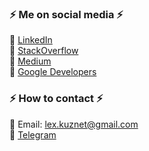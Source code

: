 ### ⚡ Me on social media ⚡

🔸 [LinkedIn](https://www.linkedin.com/in/lexandroid/)\
🔸 [StackOverflow](https://stackoverflow.com/users/7699617/serjantarbuz)\
🔸 [Medium](https://medium.com/@serjantarbuz)\
🔸 [Google Developers](https://developers.google.com/profile/u/serjantarbuz)

<!-- TODO add instagramm -->

### ⚡ How to contact ⚡

🔸 Email: lex.kuznet@gmail.com\
🔸 [Telegram](https://t.me/SerjantArbuz)

<!--
**SerjantArbuz/SerjantArbuz** is a ✨ _special_ ✨ repository because its `README.md` (this file) appears on your GitHub profile.

Here are some ideas to get you started:

- 🔭 I’m currently working on ...
- 🌱 I’m currently learning ...
- 👯 I’m looking to collaborate on ...
- 🤔 I’m looking for help with ...
- 💬 Ask me about ...
- 📫 How to reach me: ...
- 😄 Pronouns: ...
- ⚡ Fun fact: ...
-->

